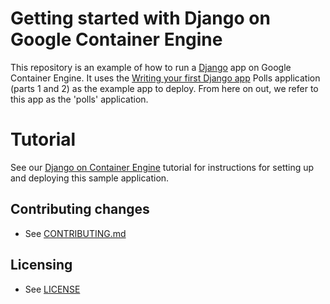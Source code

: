 # Getting started with Django on Google Container Engine

This repository is an example of how to run a [Django](https://www.djangoproject.com/) 
app on Google Container Engine. It uses the
[Writing your first Django app](https://docs.djangoproject.com/en/1.11/intro/tutorial01/)
Polls application (parts 1 and 2) as the example app to deploy. From here on
out, we refer to this app as the 'polls' application.


# Tutorial
See our [Django on Container Engine](https://cloud.google.com/python/django/container-engine) tutorial for instructions for setting up and deploying this sample application.


## Contributing changes

* See [CONTRIBUTING.md](CONTRIBUTING.md)


## Licensing

* See [LICENSE](LICENSE)
